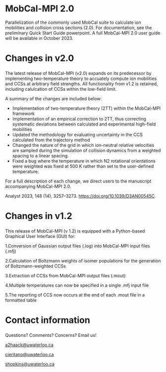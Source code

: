 # MobCal-MPI 2.0
Parallelization of the commonly used MobCal suite to calculate ion mobilities and collision cross sections (2.0). For documentation, see the preliminary Quick Start Guide powerpoint. A full MobCal-MPI 2.0 user guide will be available in October 2023.

# Changes in v2.0 <h3>
The latest release of MobCal-MPI (v2.0) expands on its predecessor by implementing two-temperature theory to accuately compute ion mobilities and CCSs at arbitrary field strengths. All functionality from v1.2 is retained, including calulcation of CCSs within the low-field limit.

A summary of the changes are included below:

-	Implementation of two-temperature theory (2TT) within the MobCal-MPI framework 
-	Implementation of an empirical correction to 2TT, thus correcting systematic deviations between calculated and experimental high-field mobilities 
-	Updated the methodology for evaluating uncertainty in the CCS calculated from the trajectory method
-	Changed the nature of the grid in which ion-neutral relative velocities are sampled during the simulation of collision dynamics from a weighted spacing to a linear spacing. 
-	Fixed a bug where the temperature in which N2 rotational orientations were weighted was fixed at 500 K rather than set to the user-defined temperature. 

For a full description of each change, we direct users to the manuscript accompanying MobCal-MPI 2.0. 

Analyst 2023, 148 (14), 3257–3273. https://doi.org/10.1039/D3AN00545C.

# Changes in v1.2 <h3>
This release of MobCal-MPI (v 1.2) is equipped with a Python-based Graphical User Interface (GUI) for:


1.Conversion of Gaussian output files (.log) into MobCal-MPI input files (.mfj)

2.Calculation of Boltzmann weights of isomer populations for the generation of Boltzmann-weighted CCSs

3.Extraction of CCSs from MobCal-MPI output files (.mout)

4.Multiple temperatures can now be specified in a single .mfj  input file

5.The reporting of CCS now occurs at the end of each .mout file in a formatted table 



# Contact information <h3> 

Questions? Comments? Concerns? Email us! 

a2haack@uwaterloo.ca

cieritano@uwaterloo.ca

shopkins@uwaterloo.ca



